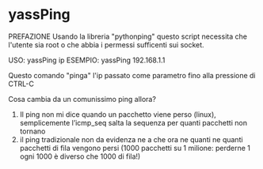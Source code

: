# yassPing
PREFAZIONE
Usando la libreria "pythonping" questo script necessita che l'utente sia root o che abbia i permessi sufficenti sui socket.

USO: yassPing ip
ESEMPIO: yassPing 192.168.1.1
  
Questo comando "pinga" l'ip passato come parametro fino alla pressione di CTRL-C

Cosa cambia da un comunissimo ping allora?
1. Il ping non mi dice quando un pacchetto viene perso (linux), semplicemente l’icmp_seq salta la sequenza per quanti pacchetti non tornano
2. il ping tradizionale non da evidenza ne a che ora ne quanti ne quanti pacchetti di fila vengono persi (1000 pacchetti su 1 milione: perderne 1 ogni 1000 è diverso che 1000 di fila!)
